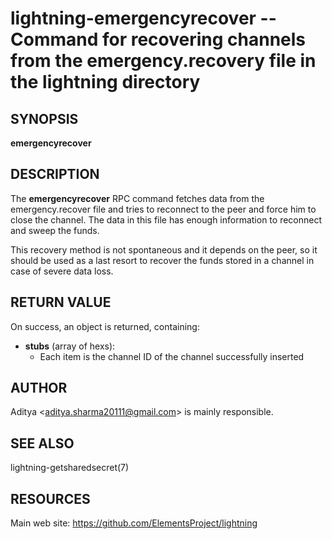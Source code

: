 lightning-emergencyrecover -- Command for recovering channels from the emergency.recovery file in the lightning directory
=========================================================================================================================

SYNOPSIS
--------

**emergencyrecover**

DESCRIPTION
-----------

The **emergencyrecover** RPC command fetches data from the emergency.recover
file and tries to reconnect to the peer and force him to close the channel.
The data in this file has enough information to reconnect and sweep the funds.

This recovery method is not spontaneous and it depends on the peer, so it should
be used as a last resort to recover the funds stored in a channel in case of severe
data loss.

RETURN VALUE
------------

On success, an object is returned, containing:

- **stubs** (array of hexs):
  - Each item is the channel ID of the channel successfully inserted


AUTHOR
------

Aditya <<aditya.sharma20111@gmail.com>> is mainly responsible.

SEE ALSO
--------

lightning-getsharedsecret(7)

RESOURCES
---------

Main web site: <https://github.com/ElementsProject/lightning>

[comment]: # ( SHA256STAMP:9cfaa9eb4609b36accc3e3b12a352c00ddd402307e4461f4df274146d12f6eb0)
